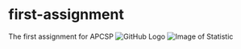 # first-assignment
The first assignment for APCSP
![GitHub Logo](/images/logo.png)
![Image of Statistic](https://csedweek.org/images/cs-stats/Slide5_CS_Education.png)
